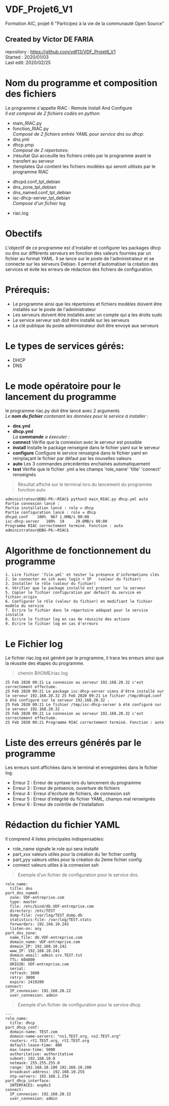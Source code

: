 # VDF_Projet6_V1
Formation AIC, projet 6 "Participez à la vie de la communauté Open Source"


## Created by Victor DE FARIA
repository : <https://github.com/vdf13/VDF_Projet6_V1>  
Started : 2020/01/03  
Last edit: 2020/02/25


# Nom du programme et composition des fichiers
Le programme s'appelle RIAC : Remote Install And Configure   
*Il est composé de 2 fichiers codés en python:*   
* main_RIAC.py  
* fonction_RIAC.py  
*Composé de 2 fichiers entrée YAML pour service dns ou dhcp:*  
* dns.yml  
* dhcp.ymp   
*Composé de 2 répertoires:*   
* /résultat   Qui acceuille les fichiers créés par le programme avant le transfert au serveur   
* /templates  Qui contient les fichiers modèles qui seront utilisés par le programme RIAC    
- dhcpd.conf_tpl_debian   
- dns_zone_tpl_debian   
- dns_named.conf_tpl_debian   
- isc-dhcp-server_tpl_debian   
*Composé d'un fichier log*  
* riac.log   


# Obectifs
L'objectif  de ce programme est d'installer et configurer les packages dhcp ou dns sur différents serveurs en fonction des valeurs fournies par un fichier au format YAML. Il se lance sur le poste de l'administrateur et se connecte sur les serveurs Debian.
Il permet d'automatiser la création des services et évite les erreurs de  rédaction des fichiers de configuration.


# Prérequis:
* Le programme ainsi que les répertoires et fichiers modèles doivent être installés sur le poste de l'administrateur  
* Les serveurs doivent être installés avec un compte qui a les droits sudo  
* Le service serveur ssh doit être installé sur les serveurs  
* La clé publique du poste administrateur doit être envoyé aux serveurs  


# Le types de services gérés:
* DHCP
* DNS


# Le mode opératoire pour le lancement du programme
le programme riac.py doit être lancé avec 2 arguments  
*Le **nom du fichier** contenant les données pour le service à installer :*  
* **dns.yml**  
* **dhcp.yml**  
*La **commande** a éxecuter :*     
* **connect**      Vérifie que la connexion avec le serveur est possible  
* **install**      Installe le package renseigné dans le fichier yaml sur le serveur  
* **configure**    Configure le service renseigné dans le fichier yaml en remplaçant le fichier par défaut par les nouvelles valeurs   
* **auto**         Les 3 commandes précédentes enchainés automatiquement  
* **test**         Vérifie que le fichier .yml a les champs 'role_name' 'title' 'connect' renseignés  

>Résultat affiché sur le terminal lors du lancement du programme fonction auto
```
administrateur@DBG-P6:~RIAC$ python3 main_RIAC.py dhcp.yml auto
Partie connexion lancé :
Partie installation lancé : role = dhcp
Partie configuration lancé : role = dhcp
dhcpd.conf    100%  967 1.6MB/s 00:00
isc-dhcp-server   100%  19     29.6MB/s 00:00
Programme RIAC correctement terminé. Fonction : auto
administrateur@DBG-P6:~RIAC$
```


# Algorithme de fonctionnement du programme
    1. Lire fichier 'file.yml' et tester la présence d'informations clés
    2. Se connecter en ssh avec login + IP   (valeur du fichier)
    3. Installer le rôle (valeur du fichier)
    4. Vérifier que le package installé est présent sur le serveur
    5. Copier le fichier configuration par default du service en fichier.origin
    6. Configurer le rôle (valeur du fichier) en modifiant le fichier modèle du service
    7. Ecrire le fichier dans le répertoire adéquat pour le service installé
    8. Ecrire le fichier log en cas de réussite des actions
    9. Ecrire le fichier log en cas d'erreurs


# Le Fichier log 
Le fichier riac.log est généré par le programme, il trace les erreurs ainsi que la réussite des étapes du programme.  
>chemin $HOME/riac.log
```
25 Feb 2020 09:21 La connexion au serveur 192.168.20.32 c'est correctement effectuée.
25 Feb 2020 09:21 Le package isc-dhcp-server viens d'être installé sur le serveur 192.168.20.32 25 Feb 2020 09:21 Le fichier /tmp/dhcpd.conf à été configuré sur le serveur 192.168.20.32 .
25 Feb 2020 09:21 Le fichier /tmp/isc-dhcp-server à été configuré sur le serveur 192.168.20.32 .
25 Feb 2020 09:21 La connexion au serveur 192.168.20.32 c'est correctement effectuée.
25 Feb 2020 09:21 Programme RIAC correctement terminé. Fonction : auto
```


# Liste des erreurs générés par le programme
Les erreurs sont affichées dans le terminal et enregistrées dans le fichier log.  
* Erreur 2 : Erreur de syntaxe lors du lancement du programme
* Erreur 3 : Erreur  de présence, ouverture de fichiers
* Erreur 4 : Erreur  d'écriture de fichiers, de connexion ssh
* Erreur 5 : Erreur  d'intégrité du fichier YAML, champs mal renseignés
* Erreur 6 : Erreur de contrôle de l'installation
 
 
# Rédaction du fichier YAML
Il comprend 4 listes principales indispensables:
* role_name     signale le role qui sera installé
* part_xxx      valeurs utiles pour la création du 1er fichier config
* part_yyy      valeurs utiles pour la création du 2eme fichier config
* connect       valeurs utiles à la connexion ssh

>Exemple d'un fichier de configuration pour le service dns.
```
role_name:
  title: dns
part_dns_named:
  zone: VDF-entreprise.com
  type: master
  file: /etc/bind/db.VDF-entreprise.com
  directory: /etc/TEST
  dump-file: /var/log/TEST_dump.db
  statistics-file: /var/log/TEST.stats
  forwarders: 192.168.10.243
  listen-on: any
part_dns_zone:
  name_file: db.VDF-entreprise.com
  domain_name: VDF-entreprise.com
  domain_IP: 192.168.10.242
  www_IP: 192.168.10.241
  domain_email: admin.srv.TEST.tst
  TTL: 604800
  ORIGIN: VDF-entreprise.com
  serial:
  refresh: 3600
  retry: 3000
  expire: 2419200
connect:
  IP_connexion: 192.168.20.22
  user_connexion: admin

```

>Exemple d'un fichier de configuration pour le service dhcp.
```
--- 
role_name:
  title: dhcp 
part_dhcp_conf:
  domain-name: TEST.com
  domain-name-servers: "ns1.TEST.org, ns2.TEST.org"
  routers: rt1.TEST.org, rt2.TEST.org
  default-lease-time: 400
  max-lease-time: 5000
  authoritative: authoritative
  subnet: 192.168.10.0
  netmask: 255.255.255.0
  range: 192.168.10.100 192.168.10.200
  broadcast-address: 192.168.10.255
  ntp-servers: 192.168.1.254
part_dhcp_interface:
  INTERFACES: enp0s3
connect:
  IP_connexion: 192.168.20.32
  user_connexion: admin

```



